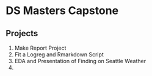 # DS Masters Capstone

## Projects
1. Make Report Project 
2. Fit a Logreg and Rmarkdown Script
3. EDA and Presentation of Finding on Seattle Weather
4. 